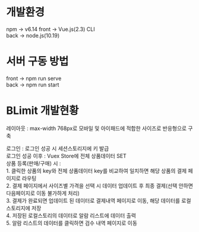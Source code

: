 # 개발환경
 npm   -> v6.14
 front -> Vue.js(2.3) CLI<br/>
 back  -> node.js(10.19)

# 서버 구동 방법
 front -> npm run serve<br/>
 back  -> npm run start<br/>
 
# BLimit 개발현황
 레이아웃 : max-width 768px로 모바일 및 아이패드에 적합한 사이즈로 반응형으로 구축<br/>
 
 로그인 : 로그인 성공 시 세션스토리지에 키 발급<br/>
 로그인 성공 이후 : Vuex Store에 전체 상품데이터 SET<br/>
 상품 등록(판매/구매) 시 : <br/>
    1. 클릭한 상품의 key와 전체 상품데이터 key를 비교하여 일치하면 해당 상품의 결제 페이지로 라우팅<br/>
    2. 결제 페이지에서 사이즈별 가격을 선택 시 데이터 업데이트 후 최종 결제(선택 안하면 다음페이지로 이동 불가하게 처리) <br/>
    3. 결제가 완료되면 업데이트 된 데이터로 결제내역 페이지로 이동, 해당 데이터를 로컬 스토리지에 저장 <br/>
    4. 저장된 로컬스토리의 데이터로 알람 리스트에 데이터 출력 <br/>
    5. 알람 리스트의 데이터를 클릭하면 검수 내역 페이지로 이동